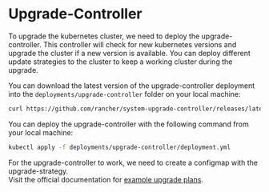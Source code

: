 # Upgrade-Controller
To upgrade the kubernetes cluster, we need to deploy the upgrade-controller. This controller will check for new kubernetes versions and upgrade the cluster if a new version is available. You can deploy different update strategies to the cluster to keep a working cluster during the upgrade.

You can download the latest version of the upgrade-controller deployment into the `deployments/upgrade-controller` folder on your local machine:
```bash
curl https://github.com/rancher/system-upgrade-controller/releases/latest/download/system-upgrade-controller.yaml --create-dirs -L -o deployments/upgrade-controller/deployment.yml
```

You can deploy the upgrade-controller with the following command from your local machine:
```bash
kubectl apply -f deployments/upgrade-controller/deployment.yml
```

For the upgrade-controller to work, we need to create a configmap with the upgrade-strategy.  
Visit the official documentation for [example upgrade plans](https://github.com/rancher/system-upgrade-controller#example-plans).